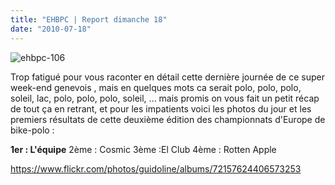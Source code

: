 ```yaml
---
title: "EHBPC | Report dimanche 18"
date: "2010-07-18"
---
```


![](/uploads/ehbpc-106.jpg "ehbpc-106")

Trop fatigué pour vous raconter en détail cette dernière journée de ce super week-end genevois , mais en quelques mots ca serait polo, polo, polo, soleil, lac, polo, polo, polo, soleil, ... mais promis on vous fait un petit récap de tout ça en retrant, et pour les impatients voici les photos du jour et les premiers résultats de cette deuxième édition des championnats d'Europe de bike-polo :

**1er : L'équipe** 2ème : Cosmic 3ème :El Club 4ème : Rotten Apple

<https://www.flickr.com/photos/guidoline/albums/72157624406573253>
